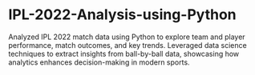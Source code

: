 # IPL-2022-Analysis-using-Python
Analyzed IPL 2022 match data using Python to explore team and player performance, match outcomes, and key trends. Leveraged data science techniques to extract insights from ball-by-ball data, showcasing how analytics enhances decision-making in modern sports.
